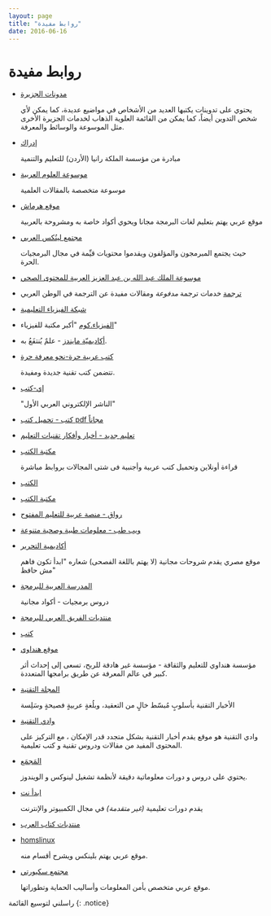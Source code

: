 ```yaml
---
layout: page
title: "روابط مفيدة"
date: 2016-06-16
---
```


# روابط مفيدة

* [مدونات الجزيرة](http://blogs.aljazeera.net/)

	يحتوي على تدوينات يكتبها العديد من الأشخاص في مواضيع عديدة، كما يمكن ﻷي شخص التدوين أيضاً، كما يمكن من القائمة العلوية الذهاب لخدمات الجزيرة الأخرى مثل الموسوعة والوسائط والمعرفة.


* [إدراك](https://www.edraak.org/)
	
	 مبادرة من مؤسسة الملكة رانيا (الأردن) للتعليم والتنمية

* [موسوعة العلوم العربية](http://www.arabsciencepedia.org)

	موسوعة متخصصة بالمقالات العلمية

* [موقع هرماش](https://harmash.com)

	موقع عربي يهتم بتعليم لغات البرمجة مجانا ويحوي أكواد خاصة به ومشروحة بالعربية

* [مجتمع لينُكس العربي](http://linuxac.org)
	
	حيث يجتمع المبرمجون والمؤلفون ويقدموا محتويات قيِّمة في مجال البرمجيات الحرة.


* [موسوعة الملك عبد الله بن عبد العزيز العربية للمحتوى الصحي](http://kaahe.org)


* [ترجمة](http://www.trgamah.com) خدمات ترجمة *مدفوعة* ومقالات مفيدة عن الترجمة في الوطن العربي

* [شبكة الفيزياء التعليمية](http://www.hazemsakeek.net)
* [الفيزياء.كوم](https://zoom-teach.blogspot.com) "أكبر مكتبة للفيزياء"


* [أكاديميّة مايندز](http://mindshci.com/) - علمٌ يُنتفَعُ به.

* [كتب عربية حرة-نحو معرفة حرة](http://librebooks.org/)

	تتضمن كتب تقنية جديدة ومفيدة.

* [إي-كتب](http://www.e-kutub.com/)

	"الناشر الإلكتروني العربي الأول"

* [كتب - تحميل كتب pdf مجاناً](http://www.kutubpdf.org/)

* [تعليم جديد - أخبار وأفكار تقنيات التعليم](http://www.new-educ.com/)

* [مكتبة الكتب](http://www.books-cloud.com/)

	قراءة أونلاين وتحميل كتب عربية وأجنبية فى شتى المجالات بروابط مباشرة

* [الكتب](http://www.alkottob.com/)

* [مكتبة الكتب](http://download-pdf-ebooks.org/)

* [رواق - منصة عربية للتعليم المفتوح](https://www.rwaq.org/)

* [ويب طب - معلومات طبية وصحية متنوعة](https://www.webteb.com/)

* [أكاديمية التحرير](http://tahriracademy.org/)

	موقع مصري يقدم شروحات مجانية (لا يهتم باللغة الفصحى) شعاره "ابدأ تكون فاهم مش حافظ"

* [المدرسة العربية للبرمجة](http://geek4arab.com/)

	دروس برمجيات - أكواد مجانية

* [منتديات الفريق العربي للبرمجة](http://arabteam2000-forum.com/)

* [كتب](http://www.kutub.info/)

* [موقع هنداوي](http://hindawi.org)
	
	مؤسسة هنداوي للتعليم والثقافة - مؤسسة غير هادفة للربح، تسعى إلى إحداث أثر كبير في عالم المعرفة عن طريق برامجها المتعددة. 

* [المجلة التقنية](http://www.it-scoop.com/)

	 الأخبار التقنية بأسلوبٍ مُبسّط خالٍ من التعقيد، وبلُغةٍ عربيةٍ فصيحةٍ وسَلِسة

* [وادي التقنية](http://itwadi.com)

	وادي التقنية هو موقع يقدم أخبار التقنية بشكل متجدد قدر الإمكان ، مع التركيز على المحتوى المفيد من مقالات ودروس تقنية و كتب تعليمية.


* [المَجمَع](http://www.mjma3.com/)

	يحتوي على دروس و دورات معلوماتية دقيقة لأنظمة تشغيل لينوكس و الويندوز. 


* [ابدأ نت](http://ibdaanet.blogspot.com/)

	يقدم دورات تعليمية *(غير متقدمة)* في مجال الكمبيوتر والإنترنت

* [منتديات كتاب العرب](http://forums.arabsbook.com/)

* [homslinux](http://www.homslinux.com/) 

	موقع عربي يهتم بلينكس ويشرح أقسام منه.

* [مجتمع سكيورتي](http://www.isecur1ty.org/)

	موقع عربي متخصص بأمن المعلومات وأساليب الحماية وتطوراتها.

راسلني لتوسيع القائمة
{: .notice}
